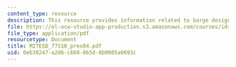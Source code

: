 ```yaml
---
content_type: resource
description: This resource provides information related to barge design optimization.
file: https://ol-ocw-studio-app-production.s3.amazonaws.com/courses/ids-338j-multidisciplinary-system-design-optimization-spring-2010/0eb38247a2d6c660865d8b0005a0693c_MITESD_77S10_pres04.pdf
file_type: application/pdf
resourcetype: Document
title: MITESD_77S10_pres04.pdf
uid: 0eb38247-a2d6-c660-865d-8b0005a0693c
---
```

